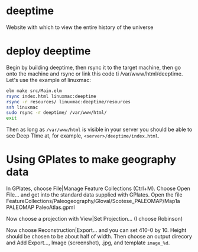 # deeptime
Website with which to view the entire history of the universe

# deploy deeptime

Begin by building deeptime, then rsync it to the target machine, then go
onto the machine and rsync or link this code ti /var/www/html/deeptime. Let's use the example of linuxmac:

```sh
elm make src/Main.elm
rsync index.html linuxmac:deeptime
rsync -r resources/ linuxmac:deeptime/resources
ssh linuxmac
sudo rsync -r deeptime/ /var/www/html/
exit
```

Then as long as `/var/www/html` is visible in your server you should be
able to see Deep TIme at, for example, `<server>/deeptime/index.html`.

# Using GPlates to make geography data

In GPlates, choose File|Manage Feature Collections (Ctrl+M).
Choose Open File... and get into the standard data supplied with GPlates.
Open the file FeatureCollections/Paleogeography/Gloval/Scotese_PALEOMAP/Map1a PALEOMAP PaleoAtlas.gpml

Now choose a projection with View|Set Projection... (I choose Robinson)

Now choose Reconstruction|Export...
and you can set 410-0 by 10.
Height should be chosen to be about half of width.
Then choose an output direcory and Add Export..., Image (screenshot), .jpg, and template `image_%d`.
